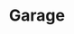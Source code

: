 ---
title: "Garage"
url: /route-nationale-1-carrefou-turene/garage/
shop: reparación de automóviles
---